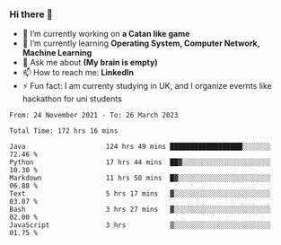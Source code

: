 ### Hi there 👋
- 🔭 I’m currently working on **a Catan like game**
- 🌱 I’m currently learning **Operating System, Computer Network, Machine Learning**
- 💬 Ask me about **(My brain is empty)**
- 📫 How to reach me: **LinkedIn**
- ⚡ Fun fact: I am currenty studying in UK, and I organize evernts like hackathon for uni students

<!--START_SECTION:waka-->

```text
From: 24 November 2021 - To: 26 March 2023

Total Time: 172 hrs 16 mins

Java                    124 hrs 49 mins ██████████████████░░░░░░░   72.46 %
Python                  17 hrs 44 mins  ██▓░░░░░░░░░░░░░░░░░░░░░░   10.30 %
Markdown                11 hrs 50 mins  █▓░░░░░░░░░░░░░░░░░░░░░░░   06.88 %
Text                    5 hrs 17 mins   ▓░░░░░░░░░░░░░░░░░░░░░░░░   03.07 %
Bash                    3 hrs 27 mins   ▓░░░░░░░░░░░░░░░░░░░░░░░░   02.00 %
JavaScript              3 hrs           ▒░░░░░░░░░░░░░░░░░░░░░░░░   01.75 %
```

<!--END_SECTION:waka-->
